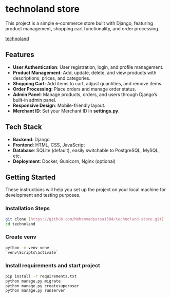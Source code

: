 # technoland store

This project is a simple e-commerce store built with Django, featuring product management, shopping cart functionality, and order processing.

<a href="https://technoland.liara.run " >technoland</a>
## Features

- **User Authentication**: User registration, login, and profile management.
- **Product Management**: Add, update, delete, and view products with descriptions, prices, and categories.
- **Shopping Cart**: Add items to cart, adjust quantities, and remove items.
- **Order Processing**: Place orders and manage order status.
- **Admin Panel**: Manage products, orders, and users through Django’s built-in admin panel.
- **Responsive Design**: Mobile-friendly layout.
- **Merchant ID**: Set your Merchant ID in **settings.py**.


## Tech Stack

- **Backend**: Django
- **Frontend**: HTML, CSS, JavaScript
- **Database**: SQLite (default), easily switchable to PostgreSQL, MySQL, etc.
- **Deployment**: Docker, Gunicorn, Nginx (optional)

## Getting Started

These instructions will help you set up the project on your local machine for development and testing purposes. 



### Installation Steps
```bash
git clone [https://github.com/Mohammadparsa1384/technoland-store.git]
cd technoland
```
### Create venv
```bash
python -m venv venv
`venv\Scripts\activate`
```
### Install requirements and start project
```bash
pip install -r requirements.txt
python manage.py migrate
python manage.py createsuperuser
python manage.py runserver
```
   
